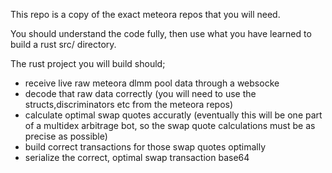 This repo is a copy of the exact meteora repos that you will need.

You should understand the code fully, then use what you have learned to build a rust src/ directory.

The rust project you will build should;
  - receive live raw meteora dlmm pool data through a websocke
  - decode that raw data correctly (you will need to use the structs,discriminators etc from the meteora repos)
  - calculate optimal swap quotes accuratly (eventually this will be one part of a multidex arbitrage bot, so the swap quote calculations must be as precise as possible)
  - build correct transactions for those swap quotes optimally
  - serialize the correct, optimal swap transaction base64

